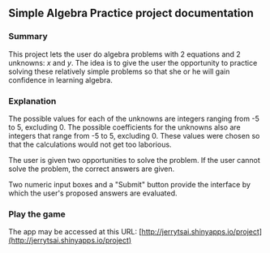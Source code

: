 ## Simple Algebra Practice project documentation

### Summary
This project lets the user do algebra problems with 2 equations and 2 unknowns: *x* and *y*. 
The idea is to give the user the opportunity to practice solving these relatively simple problems so that she or he will gain confidence in learning algebra.

### Explanation
The possible values for each of the unknowns are integers ranging from -5 to 5, excluding 0. 
The possible coefficients for the unknowns also are integers that range from -5 to 5, excluding 0.
These values were chosen so that the calculations would not get too laborious. 

The user is given two opportunities to solve the problem. If the user cannot solve the problem, the correct answers are given.

Two numeric input boxes and a "Submit" button provide the interface by which the user's proposed answers are evaluated.

### Play the game
The app may be accessed at this URL:
[http://jerrytsai.shinyapps.io/project](http://jerrytsai.shinyapps.io/project)


